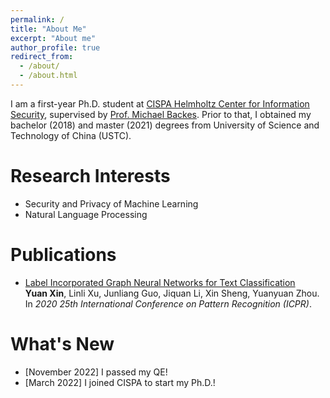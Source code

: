 ```yaml
---
permalink: /
title: "About Me"
excerpt: "About me"
author_profile: true
redirect_from: 
  - /about/
  - /about.html
---
```

I am a first-year Ph.D. student at [CISPA Helmholtz Center for Information Security](https://cispa.de/en), supervised by [Prof. Michael Backes](https://cispa.de/en/about/director-page). Prior to that, I obtained my bachelor (2018) and master (2021) degrees from University of Science and Technology of China (USTC). 

Research Interests
======
- Security and Privacy of Machine Learning
- Natural Language Processing

Publications
======
- [Label Incorporated Graph Neural Networks for Text Classification](https://ieeexplore.ieee.org/document/9413086)\
<b>Yuan Xin</b>,  Linli Xu, Junliang Guo, Jiquan Li, Xin Sheng, Yuanyuan Zhou.
In *2020 25th International Conference on Pattern Recognition (ICPR)*.

What's New
======
- [November 2022] I passed my QE!
- [March 2022] I joined CISPA to start my Ph.D.!
